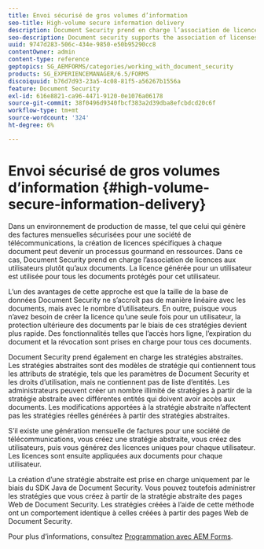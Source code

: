 ```yaml
---
title: Envoi sécurisé de gros volumes d’information
seo-title: High-volume secure information delivery
description: Document Security prend en charge l’association de licences aux utilisateurs, plutôt qu’aux documents dans les environnements de production de masse.
seo-description: Document security supports the association of licenses to users, rather than to the documents in mass production environments.
uuid: 9747d283-506c-434e-9850-e50b95290cc8
contentOwner: admin
content-type: reference
geptopics: SG_AEMFORMS/categories/working_with_document_security
products: SG_EXPERIENCEMANAGER/6.5/FORMS
discoiquuid: b76d7d93-23a5-4c08-81f5-a56267b1556a
feature: Document Security
exl-id: 616e8821-ca96-4471-9120-0e1076a06178
source-git-commit: 38f0496d9340fbcf383a2d39dba8efcbdcd20c6f
workflow-type: tm+mt
source-wordcount: '324'
ht-degree: 6%

---
```


# Envoi sécurisé de gros volumes d’information {#high-volume-secure-information-delivery}

Dans un environnement de production de masse, tel que celui qui génère des factures mensuelles sécurisées pour une société de télécommunications, la création de licences spécifiques à chaque document peut devenir un processus gourmand en ressources. Dans ce cas, Document Security prend en charge l’association de licences aux utilisateurs plutôt qu’aux documents. La licence générée pour un utilisateur est utilisée pour tous les documents protégés pour cet utilisateur.

L’un des avantages de cette approche est que la taille de la base de données Document Security ne s’accroît pas de manière linéaire avec les documents, mais avec le nombre d’utilisateurs. En outre, puisque vous n’avez besoin de créer la licence qu’une seule fois pour un utilisateur, la protection ultérieure des documents par le biais de ces stratégies devient plus rapide. Des fonctionnalités telles que l’accès hors ligne, l’expiration du document et la révocation sont prises en charge pour tous ces documents.

Document Security prend également en charge les stratégies abstraites. Les stratégies abstraites sont des modèles de stratégie qui contiennent tous les attributs de stratégie, tels que les paramètres de Document Security et les droits d’utilisation, mais ne contiennent pas de liste d’entités. Les administrateurs peuvent créer un nombre illimité de stratégies à partir de la stratégie abstraite avec différentes entités qui doivent avoir accès aux documents. Les modifications apportées à la stratégie abstraite n’affectent pas les stratégies réelles générées à partir des stratégies abstraites.

S’il existe une génération mensuelle de factures pour une société de télécommunications, vous créez une stratégie abstraite, vous créez des utilisateurs, puis vous générez des licences uniques pour chaque utilisateur. Les licences sont ensuite appliquées aux documents pour chaque utilisateur.

La création d’une stratégie abstraite est prise en charge uniquement par le biais du SDK Java de Document Security. Vous pouvez toutefois administrer les stratégies que vous créez à partir de la stratégie abstraite des pages Web de Document Security. Les stratégies créées à l’aide de cette méthode ont un comportement identique à celles créées à partir des pages Web de Document Security.

Pour plus d’informations, consultez [Programmation avec AEM Forms](https://www.adobe.com/go/learn_aemforms_programming_63_fr).
